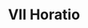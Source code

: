 ---
title: VII Horatio

mediaPath: /videos/o_02_tha-1080p.mp4
mediaPosition:  [296304.8048670289,4633640.945327751,128.94492268554686]
mediaRotation:  [-0.6738408353456847,-0.27785121509842603,-0.2609890788716513,-0.6329470211626602]
mediaScale: 1
cameraFOV: 38.68

cameraPosition:  [296307.3373244534,4633638.39660395,128.71983074794736]
cameraTarget:  [296295.7302279245,4633650.078254704,129.75150212861175]

animationEntry: 2000
---